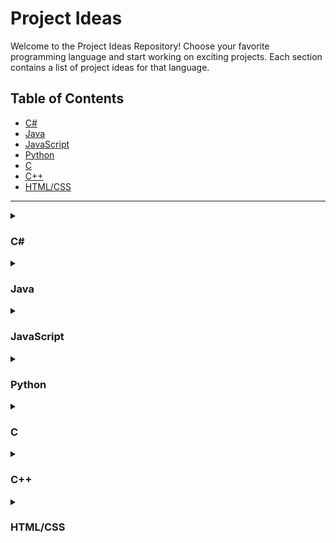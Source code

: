 # Project Ideas
Welcome to the Project Ideas Repository! Choose your favorite programming language and start working on exciting projects. Each section contains a list of project ideas for that language.
<!DOCTYPE html>
<html lang="en">
<head>
    <meta charset="UTF-8">
    <meta name="viewport" content="width=device-width, initial-scale=1.0">
</head>
<body>



<h2>Table of Contents</h2>
<ul>
    <li><a href="#csharp">C#</a></li>
    <li><a href="#java">Java</a></li>
    <li><a href="#javascript">JavaScript</a></li>
    <li><a href="#python">Python</a></li>
    <li><a href="#c">C</a></li>
    <li><a href="#cpp">C++</a></li>
    <li><a href="#htmlcss">HTML/CSS</a></li>
</ul>

<hr>

<!-- C# Section -->
<details id="csharp">
    <summary><h3>C#</h3></summary>
    <ul>
        <li>Project Idea 1</li>
        <li>Project Idea 2</li>
        <li>Project Idea 3</li>
    </ul>
</details>

<!-- Java Section -->
<details id="java">
    <summary><h3>Java</h3></summary>
    <ul>
        <li>Project Idea 1</li>
        <li>Project Idea 2</li>
        <li>Project Idea 3</li>
    </ul>
</details>

<!-- JavaScript Section -->
<details id="javascript">
    <summary><h3>JavaScript</h3></summary>
    <ul>
        <li>Project Idea 1</li>
        <li>Project Idea 2</li>
        <li>Project Idea 3</li>
    </ul>
</details>

<!-- Python Section -->
<details id="python">
    <summary><h3>Python</h3></summary>
    <ul>
        <li>Project Idea 1</li>
        <li>Project Idea 2</li>
        <li>Project Idea 3</li>
    </ul>
</details>

<!-- C Section -->
<details id="c">
    <summary><h3>C</h3></summary>
    <ul>
        <li>Project Idea 1</li>
        <li>Project Idea 2</li>
        <li>Project Idea 3</li>
    </ul>
</details>

<!-- C++ Section -->
<details id="cpp">
    <summary><h3>C++</h3></summary>
    <ul>
        <li>Project Idea 1</li>
        <li>Project Idea 2</li>
        <li>Project Idea 3</li>
    </ul>
</details>

<!-- HTML/CSS Section -->
<details id="htmlcss">
    <summary><h3>HTML/CSS</h3></summary>
    <ul>
        <li>Project Idea 1</li>
        <li>Project Idea 2</li>
        <li>Project Idea 3</li>
    </ul>
</details>

</body>
</html>
